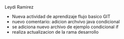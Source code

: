 Leydi Ramirez


* Nueva actividad de aprendizaje flujo basico GIT
* nuevo comentario: adicion archvivo java condicional
* se adiciona nuevo archivo de ejemplo condicional if
* realiza actualizacion de la rama desarrollo 